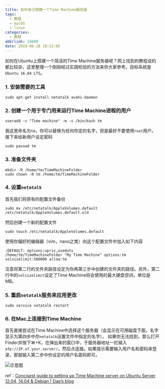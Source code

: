 ```yaml
---
title: 如何自己搭建一个Time Machine服务器
tags:
  - 教程
  - macOS
  - linux
categories:
  - 教程
abbrlink: 14680
date: 2019-06-28 10:52:05
---
```

如何在Ubuntu上搭建一个简洁的Time Machine服务器呢？网上找到的教程说的都比较杂，这里整理一个刚刚经过实践检验的方法来供大家参考。目标系统是`Ubuntu 16.04 LTS`。
<!--more-->

### 1. 安装需要的工具
```shell
sudo apt-get install netatalk avahi-daemon
```
### 2. 创建一个用于专门用来运行Time Machine进程的用户
```shell
useradd -c "Time machine" -m -s /bin/bash tm
```
我这里命名为`tm`，你可以替换为任何你定的名字，但是最好不要使用`root`用户。
接下来给新用户设定密码
```shell
sudo passwd tm
```
### 3. 准备文件夹
```shell
mkdir -R /home/tm/TimeMachineFolder
sudo chown -R tm /home/tm/TimeMachineFolder
```
### 4. 设置`netatalk`
首先我们将原有的配置文件备份
```shell
sudo mv /etc/netatalk/AppleVolumes.default /etc/netatalk/AppleVolumes.default.old
```
然后创建一个新的配置文件
```shell
sudo touch /etc/netatalk/AppleVolumes.default
```
使用你偏好的编辑器（vim，nano之类）向这个配置文件中加入如下内容
```shell
:DEFAULT: options:upriv,usedots
/home/tm/TimeMachineFolder "My Time Machine" options:tm volsizelimit:500000 allow:tm
```
注意将第二行的文件夹路径设定为你再第三步中创建的文件夹的路径。另外，第二行中的`volsizelimit`设定了Time Machine将会使用的最大硬盘空间，单位是MB。

### 5. 重启`netatalk`服务来应用更改

```shell
sudo service netatalk restart
```

### 6. 在Mac上连接到Time Machine
首先直接尝试在Time Machine中选择这个服务器（会显示在可用磁盘下面，名字显示为第四步中你`netatalk`设置文件中指定的名字）。
如果你无法找到，那么打开Finder并按下⌘+K，在弹出来的窗口中，于服务器地址一栏输入`afp://IP.of.your.server/`，然后点连接。如果提示需要输入用户名和密码来登录，那就输入第二步中你设定的用户名密码即可。

![示意图](https://imgs.codewoody.com/uploads/big/408d6956cd13b4c671b4519c1115d97c.png)


ref：[Concisest guide to setting up Time Machine server on Ubuntu Server 12.04, 14.04 & Debian | Dae’s blog](http://dae.me/blog/1660/concisest-guide-to-setting-up-time-machine-server-on-ubuntu-server-12-04/)
